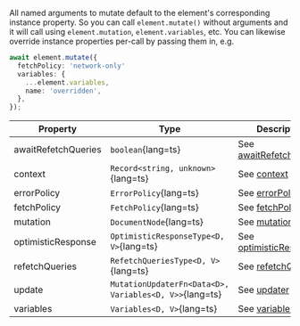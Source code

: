 All named arguments to mutate default to the element's corresponding instance property. So you can call `element.mutate()` without arguments and it will call using `element.mutation`, `element.variables`, etc. You can likewise override instance properties per-call by passing them in, e.g.

```ts
await element.mutate({
  fetchPolicy: 'network-only'
  variables: {
    ...element.variables,
    name: 'overridden',
  },
});
```

| Property            | Type                                                   | Description                                                                   |
| ------------------- | ------------------------------------------------------ | ----------------------------------------------------------------------------- |
| awaitRefetchQueries | `boolean`{lang=ts}                                     | See [awaitRefetchQueries](/api/core/interfaces/mutation/#awaitrefetchqueries) |
| context             | `Record<string, unknown>`{lang=ts}                     | See [context](/api/core/interfaces/element/#context)                          |
| errorPolicy         | `ErrorPolicy`{lang=ts}                                 | See [errorPolicy](/api/core/interfaces/element/#errorpolicy)                  |
| fetchPolicy         | `FetchPolicy`{lang=ts}                                 | See [fetchPolicy](/api/core/interfaces/mutation/#fetchpolicy)                 |
| mutation            | `DocumentNode`{lang=ts}                                | See [mutation](/api/core/interfaces/mutation/#mutation)                       |
| optimisticResponse  | `OptimisticResponseType<D, V>`{lang=ts}                | See [optimisticResponse](/api/core/interfaces/mutation/#optimisticresponse)   |
| refetchQueries      | `RefetchQueriesType<D, V>`{lang=ts}                    | See [refetchQueries](/api/core/interfaces/mutation/#refetchqueries)           |
| update              | `MutationUpdaterFn<Data<D>, Variables<D, V>>`{lang=ts} | See [updater](/api/core/interfaces/mutation/#updater)                         |
| variables           | `Variables<D, V>`{lang=ts}                             | See [variables](/api/core/interfaces/mutation/#variables)                     |
